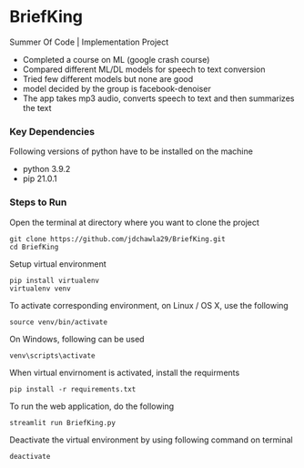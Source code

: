 # BriefKing

Summer Of Code | Implementation Project


* Completed a course on ML (google crash course)
* Compared different ML/DL models for speech to text conversion
* Tried few different models but none are good
* model decided by the group is facebook-denoiser
* The app takes mp3 audio, converts speech to text and then summarizes the text

### Key Dependencies

Following versions of python have to be installed on the machine 

* python 3.9.2
* pip 21.0.1


### Steps to Run

Open the terminal at directory where you want to clone the project

```
git clone https://github.com/jdchawla29/BriefKing.git
cd BriefKing
```

Setup virtual environment

```
pip install virtualenv
virtualenv venv
```

To activate corresponding environment, on Linux / OS X, use the following

```
source venv/bin/activate
```

On Windows, following can be used

```
venv\scripts\activate
```

When virtual envirnoment is activated, install the requirments
```
pip install -r requirements.txt
```

To run the web application, do the following
```
streamlit run BriefKing.py
```

Deactivate the virtual environment by using following command on terminal
```
deactivate
```
